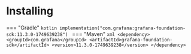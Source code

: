 # Installing

=== "Gradle"
    ```kotlin
    implementation("com.grafana:grafana-foundation-sdk:11.3.0-1749639238")
    ```
=== "Maven"
    ```xml
    <dependency>
        <groupId>com.grafana</groupId>
        <artifactId>grafana-foundation-sdk</artifactId>
        <version>11.3.0-1749639238</version>
    </dependency>
    ```
